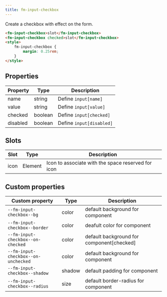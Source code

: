 ```yaml
---
title: fm-input-checkbox
---
```


Create a checkbox with effect on the form.

```html preview
<fm-input-checkbox>slot</fm-input-checkbox>
<fm-input-checkbox checked>slot</fm-input-checkbox>
<style>
    fm-input-checkbox {
        margin: 0.25rem;
    }
</style>
```

## Properties

| Property | Type    | Description              |
| -------- | ------- | ------------------------ |
| name     | string  | Define `input[name]`     |
| value    | string  | Define `input[value]`    |
| checked  | boolean | Define `input[checked]`  |
| disabled | boolean | Define `input[disabled]` |

## Slots

| Slot | Type    | Description                                        |
| ---- | ------- | -------------------------------------------------- |
| icon | Element | Icon to associate with the space reserved for icon |

## Custom properties

| Custom property                     | Type   | Description                               |
| ----------------------------------- | ------ | ----------------------------------------- |
| `--fm-input-checkbox--bg`           | color  | default background for component          |
| `--fm-input-checkbox--border`       | color  | deafult color for component               |
| `--fm-input-checkbox--on-checked`   | color  | default background for component[checked] |
| `--fm-input-checkbox--on-unchecked` | color  | default background for component          |
| `--fm-input-checkbox--shadow`       | shadow | default padding for component             |
| `--fm-input-checkbox--radius`       | size   | default border-radius for component       |

